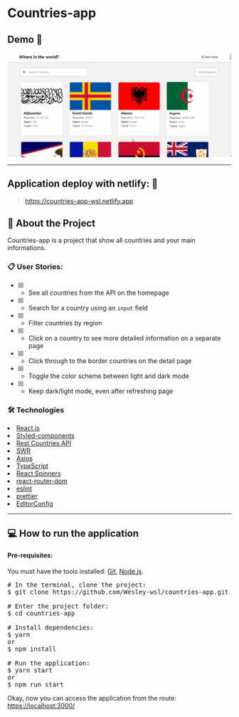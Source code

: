 # Countries-app

## Demo 📸

<p align='center'> <img src='.github/Countries-app.gif'/></p>

<hr/>

## Application deploy with netlify: :dash:

> https://countries-app-wsl.netlify.app

## 📜 About the Project

Countries-app is a project that show all countries and your main informations.

### 📋 User Stories:

 - [x] - See all countries from the API on the homepage
 - [x] - Search for a country using an `input` field
 - [x] - Filter countries by region
 - [x] - Click on a country to see more detailed information on a separate page
 - [x] - Click through to the border countries on the detail page
 - [x] - Toggle the color scheme between light and dark mode
 - [x] - Keep dark/light mode, even after refreshing page

### 🛠 Technologies

<li><a href="https://reactjs.org">React.js</a></li>
<li><a href="https://styled-components.com">Styled-components</a></li>
<li><a href="https://restcountries.eu">Rest Countries API</a></li>
<li><a href="https://swr.vercel.app">SWR</a></li>
<li><a href="https://github.com/axios/axios">Axios</a></li>
<li><a href="https://www.typescriptlang.org">TypeScript</a></li>
<li><a href="https://www.davidhu.io/react-spinners/">React Spinners</a></li>
<li><a href="https://reactrouter.com/web/guides/quick-start">react-router-dom</a></li>
<li><a href="https://eslint.org">eslint</a></li>
<li><a href="https://prettier.io">prettier</a></li>
<li><a href="https://editorconfig.org">EditorConfig</a></li>

<hr/>

## 💻 How to run the application

#### Pre-requisites:
You must have the tools installed:  <a href="https://git-scm.com">Git</a>, <a href="https://nodejs.org/en/">Node.js</a>.

<pre>
# In the terminal, clone the project:
$ git clone https://github.com/Wesley-wsl/countries-app.git

# Enter the project folder:
$ cd countries-app

# Install dependencies:
$ yarn
or
$ npm install

# Run the application:
$ yarn start
or
$ npm run start
</pre>

Okay, now you can access the application from the route:  <a href="https://localhost:3000/">https://localhost:3000/</a>
